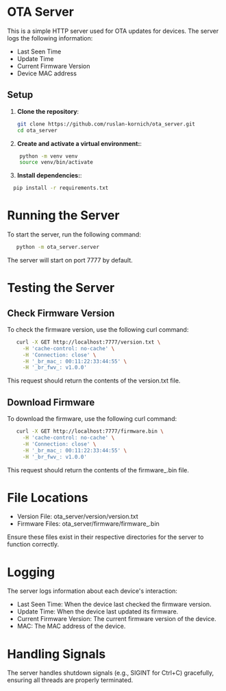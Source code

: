 # OTA Server

This is a simple HTTP server used for OTA updates for devices. The server logs the following information:
- Last Seen Time
- Update Time
- Current Firmware Version
- Device MAC address

## Setup

1. **Clone the repository**:
   ```bash
   git clone https://github.com/ruslan-kornich/ota_server.git
   cd ota_server
   ```
   
2. **Create and activate a virtual environment:**:
```bash
    python -m venv venv
    source venv/bin/activate  

   ```



3. **Install dependencies:**:

 ```bash
   pip install -r requirements.txt 

   ```
# Running the Server

To start the server, run the following command:
```bash
   python -m ota_server.server

   ```
The server will start on port 7777 by default.
# Testing the Server

## Check Firmware Version

To check the firmware version, use the following curl command:

```bash
   curl -X GET http://localhost:7777/version.txt \
     -H 'cache-control: no-cache' \
     -H 'Connection: close' \
     -H '_br_mac_: 00:11:22:33:44:55' \
     -H '_br_fwv_: v1.0.0'


   ```
This request should return the contents of the version.txt file.

## Download Firmware

To download the firmware, use the following curl command:
```bash
   curl -X GET http://localhost:7777/firmware.bin \
     -H 'cache-control: no-cache' \
     -H 'Connection: close' \
     -H '_br_mac_: 00:11:22:33:44:55' \
     -H '_br_fwv_: v1.0.0'
   ```
This request should return the contents of the firmware_<version>.bin file.

# File Locations

- Version File: ota_server/version/version.txt
- Firmware Files: ota_server/firmware/firmware_<version>.bin

Ensure these files exist in their respective directories for the server to function correctly.

# Logging
The server logs information about each device's interaction:

- Last Seen Time: When the device last checked the firmware version.
- Update Time: When the device last updated its firmware.
- Current Firmware Version: The current firmware version of the device.
- MAC: The MAC address of the device.

# Handling Signals
The server handles shutdown signals (e.g., SIGINT for Ctrl+C) gracefully, ensuring all threads are properly terminated.
